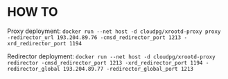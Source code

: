 # HOW TO

Proxy deployment:
`docker run --net host -d cloudpg/xrootd-proxy proxy -redirector_url 193.204.89.76 -cmsd_redirector_port 1213 -xrd_redirector_port 1194`

Redirector deployment:
`docker run --net host -d cloudpg/xrootd-proxy redirector -cmsd_redirector_port 1213 -xrd_redirector_port 1194 -redirector_global 193.204.89.77 -redirector_global_port 1213`
